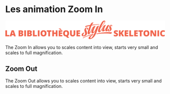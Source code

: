 # Les animation Zoom In

![Bannière représentant la bibliothèque Stylus Skeletonic](../assets/skeletonic-stylus-titre.svg)

The Zoom In allows you to scales content into view, starts very small and scales to full magnification.

## Zoom Out

The Zoom Out allows you to scales content into view, starts very small and scales to full magnification.

